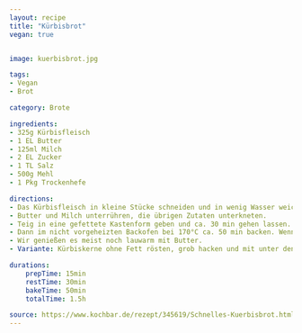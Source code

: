 ```yaml
---
layout: recipe
title: "Kürbisbrot"
vegan: true


image: kuerbisbrot.jpg

tags:
- Vegan
- Brot

category: Brote

ingredients:
- 325g Kürbisfleisch
- 1 EL Butter
- 125ml Milch
- 2 EL Zucker
- 1 TL Salz
- 500g Mehl
- 1 Pkg Trockenhefe

directions:
- Das Kürbisfleisch in kleine Stücke schneiden und in wenig Wasser weichkochen. Abgießen und pürieren.
- Butter und Milch unterrühren, die übrigen Zutaten unterkneten.
- Teig in eine gefettete Kastenform geben und ca. 30 min gehen lassen.
- Dann im nicht vorgeheizten Backofen bei 170°C ca. 50 min backen. Wenn das Brot beim Draufklopfen hohl klingt, sollte es durchgebacken sein.
- Wir genießen es meist noch lauwarm mit Butter. 
- Variante: Kürbiskerne ohne Fett rösten, grob hacken und mit unter den Teig kneten!

durations:
    prepTime: 15min
    restTime: 30min
    bakeTime: 50min
    totalTime: 1.5h

source: https://www.kochbar.de/rezept/345619/Schnelles-Kuerbisbrot.html
---
```

